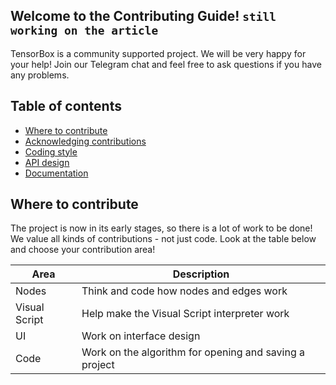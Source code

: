## Welcome to the Contributing Guide! ```still working on the article ```
TensorBox is a community supported project. We will be very happy for your help!
Join our Telegram chat and feel free to ask questions if you have any problems.

## Table of contents
- [Where to contribute](#where-to-contribute)
- [Acknowledging contributions](#acknowledging-contributions)
- [Coding style](#coding-style)
- [API design](#api-design)
- [Documentation](#documentation)

## Where to contribute
The project is now in its early stages, so there is a lot of work to be done!    
We value all kinds of contributions - not just code. Look at the table below and choose your contribution area!

| Area          | Description                                            |
|---------------|--------------------------------------------------------|
| Nodes         | Think and code how nodes and edges work                |
| Visual Script | Help make the Visual Script interpreter work           |
| UI            | Work on interface design                               |
| Code          | Work on the algorithm for opening and saving a project |